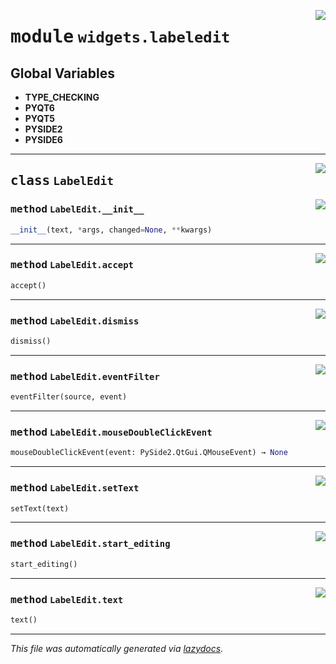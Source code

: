 <!-- markdownlint-disable -->

<a href="..\..\qtstrap\widgets\labeledit.py#L0"><img align="right" style="float:right;" src="https://img.shields.io/badge/-source-cccccc?style=flat-square"></a>

# <kbd>module</kbd> `widgets.labeledit`




**Global Variables**
---------------
- **TYPE_CHECKING**
- **PYQT6**
- **PYQT5**
- **PYSIDE2**
- **PYSIDE6**


---

<a href="..\..\qtstrap\widgets\labeledit.py#L4"><img align="right" style="float:right;" src="https://img.shields.io/badge/-source-cccccc?style=flat-square"></a>

## <kbd>class</kbd> `LabelEdit`




<a href="..\..\qtstrap\widgets\labeledit.py#L7"><img align="right" style="float:right;" src="https://img.shields.io/badge/-source-cccccc?style=flat-square"></a>

### <kbd>method</kbd> `LabelEdit.__init__`

```python
__init__(text, *args, changed=None, **kwargs)
```








---

<a href="..\..\qtstrap\widgets\labeledit.py#L38"><img align="right" style="float:right;" src="https://img.shields.io/badge/-source-cccccc?style=flat-square"></a>

### <kbd>method</kbd> `LabelEdit.accept`

```python
accept()
```





---

<a href="..\..\qtstrap\widgets\labeledit.py#L42"><img align="right" style="float:right;" src="https://img.shields.io/badge/-source-cccccc?style=flat-square"></a>

### <kbd>method</kbd> `LabelEdit.dismiss`

```python
dismiss()
```





---

<a href="..\..\qtstrap\widgets\labeledit.py#L45"><img align="right" style="float:right;" src="https://img.shields.io/badge/-source-cccccc?style=flat-square"></a>

### <kbd>method</kbd> `LabelEdit.eventFilter`

```python
eventFilter(source, event)
```





---

<a href="..\..\qtstrap\widgets\labeledit.py#L34"><img align="right" style="float:right;" src="https://img.shields.io/badge/-source-cccccc?style=flat-square"></a>

### <kbd>method</kbd> `LabelEdit.mouseDoubleClickEvent`

```python
mouseDoubleClickEvent(event: PySide2.QtGui.QMouseEvent) → None
```





---

<a href="..\..\qtstrap\widgets\labeledit.py#L25"><img align="right" style="float:right;" src="https://img.shields.io/badge/-source-cccccc?style=flat-square"></a>

### <kbd>method</kbd> `LabelEdit.setText`

```python
setText(text)
```





---

<a href="..\..\qtstrap\widgets\labeledit.py#L29"><img align="right" style="float:right;" src="https://img.shields.io/badge/-source-cccccc?style=flat-square"></a>

### <kbd>method</kbd> `LabelEdit.start_editing`

```python
start_editing()
```





---

<a href="..\..\qtstrap\widgets\labeledit.py#L22"><img align="right" style="float:right;" src="https://img.shields.io/badge/-source-cccccc?style=flat-square"></a>

### <kbd>method</kbd> `LabelEdit.text`

```python
text()
```








---

_This file was automatically generated via [lazydocs](https://github.com/ml-tooling/lazydocs)._
